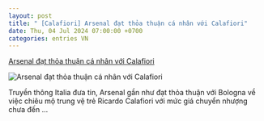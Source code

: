 ```yaml
---
layout: post
title: " [Calafiori] Arsenal đạt thỏa thuận cá nhân với Calafiori"
date: Thu, 04 Jul 2024 07:00:00 +0700
categories: entries VN
---
```

[Arsenal đạt thỏa thuận cá nhân với Calafiori](https://bongdaplus.vn/tin-chuyen-nhuong-asenal/arsenal-dat-thoa-thuan-ca-nhan-voi-calafiori-4366222407.html)

![Arsenal đạt thỏa thuận cá nhân với Calafiori](https://cdn.bongdaplus.vn/Assets/Media/2024/07/04/8/Calafiori1.jpg)

Truyền thông Italia đưa tin, Arsenal gần như đạt thỏa thuận với Bologna về việc chiêu mộ trung vệ trẻ Ricardo Calafiori với mức giá chuyển nhượng chưa đến ...

